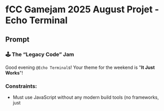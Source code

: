# fCC Gamejam 2025 August Projet - Echo Terminal

## Prompt

### 🕹️ The “Legacy Code” Jam

Good evening `@Echo Terminal`s! Your theme for the weekend is "**It Just Works**"!

### Constraints:

- Must use JavaScript without any modern build tools (no frameworks, just <script> in HTML).
- You can emulate old-school practices like `document.write()` or `tables` for layout — bonus points for humour!
- Give your game a "retro" feel and concept if you want to go the extra mile!

### Submission

You must submit your work using [this form](https://forms.nhcarrigan.com/form/sd78CeG4Ic3kNfFFT-5f2HkNCVAkmkMWhdJdY4NqGsI) before Monday (see the timestamp above).

## Requirements

- Must be written in Vanilla Javascript, no imports or external libraries.
- Must be presented in a single page.

## Ideas

so the theme is "It Just Works",
it would be better to create some simple games like **Manufactoria, ShapeZ and other games**
that *themed in "Factory"* and *featured with "Automations"*.

and based on the time limits, so its better to create a game that is easy to understand and play, with a simple interface and mechanicsthats means we must using lots of SVG/Emote to be the assets and use table for a grid layouts.

sadly i cant use TS in this project because its a "Vanilla Javascript" challenge.
